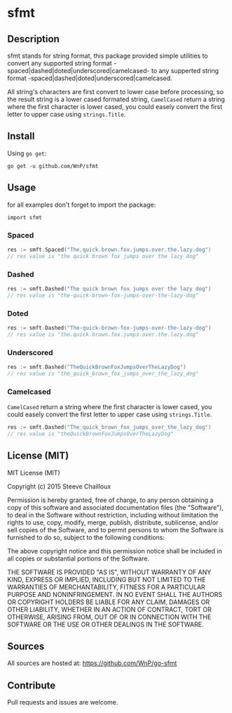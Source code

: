 # sfmt

## Description

sfmt stands for string format, this package provided simple utilities to
convert any supported string format -spaced|dashed|doted|underscored|camelcased- to
any supperted string format -spaced|dashed|doted|underscored|camelcased.

All string's characters are first convert to lower case before processing,
so the result string is a lower cased formated string, `CamelCased` return
a string where the first character is lower cased, you could easely convert
the first letter to upper case using `strings.Title`.

## Install

Using `go get`:

```
go get -u github.com/WnP/sfmt
```

## Usage

for all examples don't forget to import the package:

```
import sfmt
```

### Spaced

```go
res := smft.Spaced("The.quick.brown.fox.jumps.over.the.lazy.dog")
// res value is "the quick brown fox jumps over the lazy dog"
```

### Dashed

```go
res := smft.Dashed("The quick brown fox jumps over the lazy dog")
// res value is "the-quick-brown-fox-jumps-over-the-lazy-dog"
```

### Doted

```go
res := smft.Dashed("The-quick-brown-fox-jumps-over-the-lazy-dog")
// res value is "the.quick.brown.fox.jumps.over.the.lazy.dog"
```

### Underscored

```go
res := smft.Dashed("TheQuickBrownFoxJumpsOverTheLazyDog")
// res value is "the_quick_brown_fox_jumps_over_the_lazy_dog"
```

### Camelcased

`CamelCased` return a string where the first character is lower cased, you
could easely convert the first letter to upper case using `strings.Title`.

```go
res := smft.Dashed("The_quick_brown_fox_jumps_over_the_lazy_dog")
// res value is "theQuickBrownFoxJumpsOverTheLazyDog"
```

## License (MIT)

MIT License (MIT)

Copyright (c) 2015 Steeve Chailloux

Permission is hereby granted, free of charge, to any person obtaining a copy
of this software and associated documentation files (the "Software"), to deal
in the Software without restriction, including without limitation the rights
to use, copy, modify, merge, publish, distribute, sublicense, and/or sell
copies of the Software, and to permit persons to whom the Software is
furnished to do so, subject to the following conditions:

The above copyright notice and this permission notice shall be included in
all copies or substantial portions of the Software.

THE SOFTWARE IS PROVIDED "AS IS", WITHOUT WARRANTY OF ANY KIND, EXPRESS OR
IMPLIED, INCLUDING BUT NOT LIMITED TO THE WARRANTIES OF MERCHANTABILITY,
FITNESS FOR A PARTICULAR PURPOSE AND NONINFRINGEMENT. IN NO EVENT SHALL THE
AUTHORS OR COPYRIGHT HOLDERS BE LIABLE FOR ANY CLAIM, DAMAGES OR OTHER
LIABILITY, WHETHER IN AN ACTION OF CONTRACT, TORT OR OTHERWISE, ARISING FROM,
OUT OF OR IN CONNECTION WITH THE SOFTWARE OR THE USE OR OTHER DEALINGS IN
THE SOFTWARE.

## Sources

All sources are hosted at: https://github.com/WnP/go-sfmt

## Contribute

Pull requests and issues are welcome.
